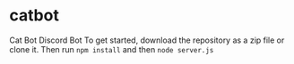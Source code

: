 # catbot
Cat Bot Discord Bot
To get started, download the repository as a zip file or clone it. Then run `npm install` and then `node server.js`
